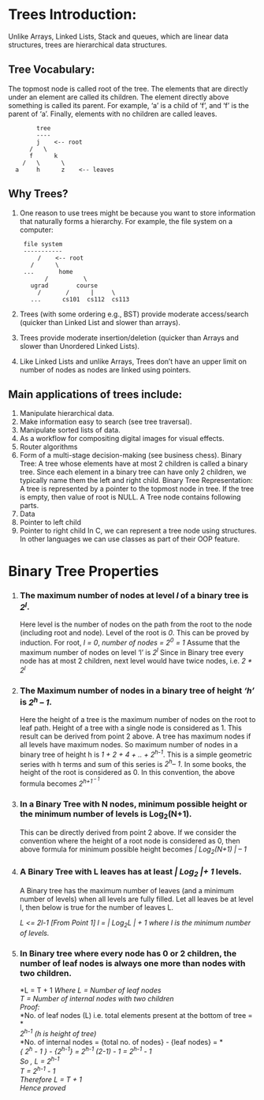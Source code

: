 # Trees Introduction: 
  Unlike Arrays, Linked Lists, Stack and queues, which are linear data structures, trees are hierarchical data structures.
## Tree Vocabulary: 
  The topmost node is called root of the tree. The elements that are directly under an element are called its children. The element directly above something is called its parent. For example, ‘a’ is a child of ‘f’, and ‘f’ is the parent of ‘a’. Finally, elements with no children are called leaves. 

            tree
            ----
            j    <-- root
          /   \
          f      k  
        /   \      \
      a     h      z    <-- leaves

## Why Trees? 
1. One reason to use trees might be because you want to store information that naturally forms a hierarchy. For example, the file system on a computer: 

        file system
        -----------
            /    <-- root
          /      \
        ...       home
              /          \
          ugrad        course
            /       /      |     \
          ...      cs101  cs112  cs113

2. Trees (with some ordering e.g., BST) provide moderate access/search (quicker than Linked List and slower than arrays). 
3. Trees provide moderate insertion/deletion (quicker than Arrays and slower than Unordered Linked Lists). 
4. Like Linked Lists and unlike Arrays, Trees don’t have an upper limit on number of nodes as nodes are linked using pointers.

## Main applications of trees include: 
1. Manipulate hierarchical data. 
2. Make information easy to search (see tree traversal). 
3. Manipulate sorted lists of data. 
4. As a workflow for compositing digital images for visual effects. 
5. Router algorithms 
6. Form of a multi-stage decision-making (see business chess). 
Binary Tree: A tree whose elements have at most 2 children is called a binary tree. Since each element in a binary tree can have only 2 children, we typically name them the left and right child. 
Binary Tree Representation: A tree is represented by a pointer to the topmost node in tree. If the tree is empty, then value of root is NULL. 
A Tree node contains following parts. 
1. Data 
2. Pointer to left child 
3. Pointer to right child
In C, we can represent a tree node using structures. In other languages we can use classes as part of their OOP feature.

# Binary Tree Properties

1. ### The maximum number of nodes at level *l* of a binary tree is *2<sup>l</sup>*. 
    Here level is the number of nodes on the path from the root to the node (including root and node). Level of the root is *0*. 
    This can be proved by induction. 
    For root, *l = 0*, *number of nodes = 2<sup>0</sup> = 1* 
    Assume that the maximum number of nodes on level ‘l’ is *2<sup>l</sup>* 
    Since in Binary tree every node has at most 2 children, next level would have twice nodes, i.e. *2 * 2<sup>l<sup>* 

2. ### The Maximum number of nodes in a binary tree of height *‘h’* is *2<sup>h</sup> – 1*. 
    Here the height of a tree is the maximum number of nodes on the root to leaf path. Height of a tree with a single node is considered as 1. 
    This result can be derived from point 2 above. A tree has maximum nodes if all levels have maximum nodes. So maximum number of nodes in a binary tree of height h is *1 + 2 + 4 + .. + 2<sup>h-1</sup>*. This is a simple geometric series with h terms and sum of this series is *2<sup>h</sup>– 1*. 
    In some books, the height of the root is considered as 0. In this convention, the above formula becomes *2<sup>h+1<sup> – 1* 

3. ### In a Binary Tree with N nodes, minimum possible height or the minimum number of levels is Log<sub>2</sub>(N+1).
    This can be directly derived from point 2 above. If we consider the convention where the height of a root node is considered as 0, then above formula for minimum possible height becomes *| Log<sub>2</sub>(N+1) | – 1* 

4. ### A Binary Tree with L leaves has at least *| Log<sub>2</sub> |+ 1*   levels. 
    A Binary tree has the maximum number of leaves (and a minimum number of levels) when all levels are fully filled. Let all leaves be at level l, then below is true for the number of leaves L.

      *L   <=  2l-1  [From Point 1]
      l =   | Log<sub>2</sub>L | + 1 
      where l is the minimum number of levels.*

5. ### In Binary tree where every node has 0 or 2 children, the number of leaf nodes is always one more than nodes with two children.

      *L = T + 1
      *Where L = Number of leaf nodes*<br>
      *T = Number of internal nodes with two children*<br>
      *Proof:*<br>
      *No. of leaf nodes (L) i.e. total elements present at the bottom of tree = *<br>
      *2<sup>h-1</sup> (h is height of tree)*<br>
      *No. of internal nodes = {total no. of nodes} - {leaf nodes} = *<br>
      *{ 2<sup>h</sup> - 1 } - {2<sup>h-1</sup>} = 2<sup>h-1</sup> (2-1) - 1 = 2<sup>h-1</sup> - 1*<br>
      *So , L = 2<sup>h-1</sup>*<br>
        *T = 2<sup>h-1</sup> - 1*<br>
      *Therefore L = T + 1*<br>
      *Hence proved*<br>
